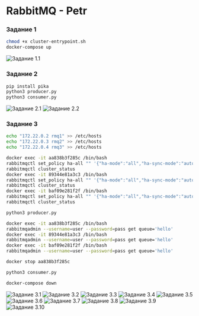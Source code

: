 # RabbitMQ - Petr

### Задание 1

```bash
chmod +x cluster-entrypoint.sh
docker-compose up
```

![Задание 1.1](https://github.com/tprvx/Netology/blob/RabbitMQ/img/1.1.png?raw=true)

### Задание 2

```bash
pip install pika
python3 producer.py
python3 consumer.py
```

![Задание 2.1](https://github.com/tprvx/Netology/blob/RabbitMQ/img/2.1.png?raw=true)
![Задание 2.2](https://github.com/tprvx/Netology/blob/RabbitMQ/img/2.2.png?raw=true)

### Задание 3

```bash
echo "172.22.0.2 rmq1" >> /etc/hosts
echo "172.22.0.3 rmq2" >> /etc/hosts
echo "172.22.0.4 rmq3" >> /etc/hosts

docker exec -it aa838b3f285c /bin/bash
rabbitmqctl set_policy ha-all "" '{"ha-mode":"all","ha-sync-mode":"automatic"}'
rabbitmqctl cluster_status
docker exec -it 89344e81a3c3 /bin/bash
rabbitmqctl set_policy ha-all "" '{"ha-mode":"all","ha-sync-mode":"automatic"}'
rabbitmqctl cluster_status
docker exec -it baf09e281f2f /bin/bash
rabbitmqctl set_policy ha-all "" '{"ha-mode":"all","ha-sync-mode":"automatic"}'
rabbitmqctl cluster_status

python3 producer.py

docker exec -it aa838b3f285c /bin/bash
rabbitmqadmin --username=user --password=pass get queue='hello'
docker exec -it 89344e81a3c3 /bin/bash
rabbitmqadmin --username=user --password=pass get queue='hello'
docker exec -it baf09e281f2f /bin/bash
rabbitmqadmin --username=user --password=pass get queue='hello'

docker stop aa838b3f285c

python3 consumer.py

docker-compose down
```

![Задание 3.1](https://github.com/tprvx/Netology/blob/RabbitMQ/img/3.1.png?raw=true)
![Задание 3.2](https://github.com/tprvx/Netology/blob/RabbitMQ/img/3.2.png?raw=true)
![Задание 3.3](https://github.com/tprvx/Netology/blob/RabbitMQ/img/3.3.png?raw=true)
![Задание 3.4](https://github.com/tprvx/Netology/blob/RabbitMQ/img/3.4.png?raw=true)
![Задание 3.5](https://github.com/tprvx/Netology/blob/RabbitMQ/img/3.5.png?raw=true)
![Задание 3.6](https://github.com/tprvx/Netology/blob/RabbitMQ/img/3.6.png?raw=true)
![Задание 3.7](https://github.com/tprvx/Netology/blob/RabbitMQ/img/3.7.png?raw=true)
![Задание 3.8](https://github.com/tprvx/Netology/blob/RabbitMQ/img/3.8.png?raw=true)
![Задание 3.9](https://github.com/tprvx/Netology/blob/RabbitMQ/img/3.9.png?raw=true)
![Задание 3.10](https://github.com/tprvx/Netology/blob/RabbitMQ/img/3.10.png?raw=true)
